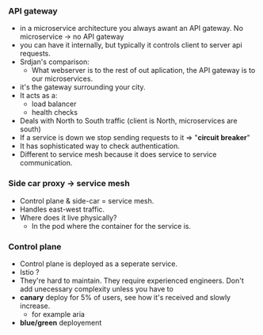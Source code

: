 ### API gateway
- in a microservice architecture you always awant an API gateway. No microservice -> no API gateway
- you can have it internally, but typically it controls client to server api requests.
- Srdjan's comparison:
  - What webserver is to the rest of out aplication, the API gateway is to our microservices.
- it's the gateway surrounding your city.
- It acts as a:
  - load balancer
  - health checks
- Deals with North to South traffic (client is North, microservices are south)
- If a service is down we stop sending requests to it => "**circuit breaker**"
- It has sophisticated way to check authentication.
- Different to service mesh because it does service to service communication.

### Side car proxy -> service mesh

- Control plane & side-car = service mesh.
- Handles east-west traffic.
- Where does it live physically?
  - In the pod where the container for the service is.
### Control plane

- Control plane is deployed as a seperate service.
- Istio ?
- They're hard to maintain. They require experienced engineers. Don't add unecessary complexity unless you have to
- **canary** deploy for 5% of users, see how it's received and slowly increase.
  - for example aria
- **blue/green** deployement
